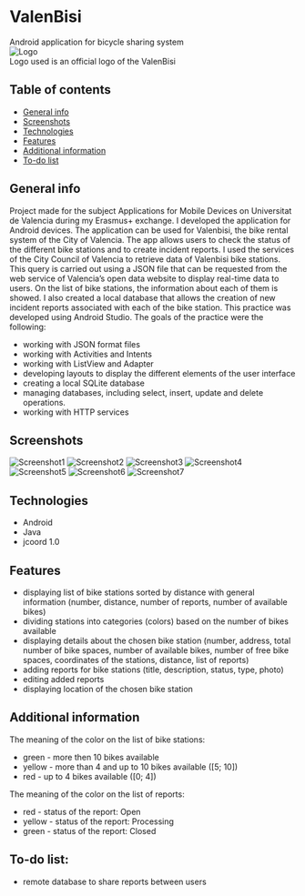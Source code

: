 # ValenBisi
Android application for bicycle sharing system\
![Logo](./img/logo.png)\
Logo used is an official logo of the ValenBisi

## Table of contents
* [General info](#general-info)
* [Screenshots](#screenshots)
* [Technologies](#technologies)
* [Features](#features)
* [Additional information](#additional-information)
* [To-do list](to-do-list)

## General info
Project made for the subject Applications for Mobile Devices on Universitat de Valencia during my Erasmus+ exchange. I developed the application for Android devices. The application can be used for Valenbisi, the bike rental system of the City of Valencia. The app allows users to check the status of the different bike stations and to create incident reports. I used the services of the City Council of Valencia to retrieve data of Valenbisi bike stations. This query is carried out using a JSON file that can be requested from the web service of Valencia’s open data website to display real-time data to users. On the list of bike stations, the information about each of them is showed. I also created a local database that allows the creation of new incident reports associated with each of the bike station. This practice was developed using Android Studio.
The goals of the practice were the following:
* working with JSON format files
* working with Activities and Intents
* working with ListView and Adapter
* developing layouts to display the different elements of the user interface
* creating a local SQLite database
* managing databases, including select, insert, update and delete operations.
* working with HTTP services

## Screenshots
![Screenshot1](./img/screenshot1.png)
![Screenshot2](./img/screenshot2.png)
![Screenshot3](./img/screenshot3.png)
![Screenshot4](./img/screenshot4.png)
![Screenshot5](./img/screenshot5.png)
![Screenshot6](./img/screenshot6.png)
![Screenshot7](./img/screenshot7.png)

## Technologies
* Android 
* Java
* jcoord 1.0

## Features
* displaying list of bike stations sorted by distance with general information (number, distance, number of reports, number of available bikes)
* dividing stations into categories (colors) based on the number of bikes available
* displaying details about the chosen bike station (number, address, total number of bike spaces, number of available bikes, number of free bike spaces, coordinates of the stations, distance, list of reports)
* adding reports for bike stations (title, description, status, type, photo)
* editing added reports
* displaying location of the chosen bike station

## Additional information
The meaning of the color on the list of bike stations:
* green - more then 10 bikes available
* yellow - more than 4 and up to 10 bikes available ([5; 10])
* red - up to 4 bikes available ([0; 4])

The meaning of the color on the list of reports:
* red - status of the report: Open
* yellow - status of the report: Processing
* green - status of the report: Closed

## To-do list:
* remote database to share reports between users
